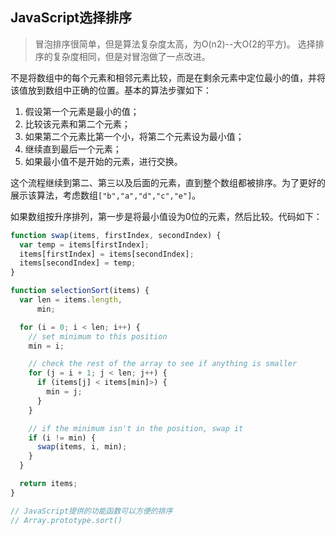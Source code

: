 JavaScript选择排序---> 冒泡排序很简单，但是算法复杂度太高，为O(n2)--大O(2的平方)。> 选择排序的复杂度相同，但是对冒泡做了一点改进。不是将数组中的每个元素和相邻元素比较，而是在剩余元素中定位最小的值，并将该值放到数组中正确的位置。基本的算法步骤如下：1.  假设第一个元素是最小的值；2.  比较该元素和第二个元素；3.  如果第二个元素比第一个小，将第二个元素设为最小值；4.  继续直到最后一个元素；5.  如果最小值不是开始的元素，进行交换。这个流程继续到第二、第三以及后面的元素，直到整个数组都被排序。为了更好的展示该算法，考虑数组`["b","a","d","c","e"]`。如果数组按升序排列，第一步是将最小值设为0位的元素，然后比较。代码如下：```javascriptfunction swap(items, firstIndex, secondIndex) {  var temp = items[firstIndex];  items[firstIndex] = items[secondIndex];  items[secondIndex] = temp;}function selectionSort(items) {  var len = items.length,      min;  for (i = 0; i < len; i++) {    // set minimum to this position    min = i;    // check the rest of the array to see if anything is smaller    for (j = i + 1; j < len; j++) {      if (items[j] < items[min]>) {        min = j;      }    }    // if the minimum isn't in the position, swap it    if (i != min) {      swap(items, i, min);    }  }  return items;}// JavaScript提供的功能函数可以方便的排序// Array.prototype.sort()```